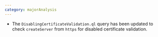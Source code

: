 ```yaml
---
category: majorAnalysis
---
```

* The `DisablingCertificateValidation.ql` query has been updated to check `createServer` from `https` for disabled certificate validation.
